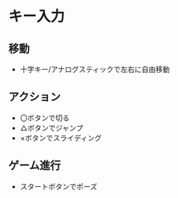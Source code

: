 # キー入力

## 移動
- 十字キー/アナログスティックで左右に自由移動

## アクション
- 〇ボタンで切る
- △ボタンでジャンプ
- ×ボタンでスライディング

## ゲーム進行
- スタートボタンでポーズ
